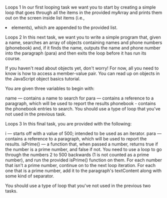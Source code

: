 Loops 1
In our first looping task we want you to start by creating a simple loop that goes through all the items in the provided myArray and prints them out on the screen inside list items (i.e., <li> elements), which are appended to the provided list.


Loops 2
In this next task, we want you to write a simple program that, given a name, searches an array of objects containing names and phone numbers (phonebook) and, if it finds the name, outputs the name and phone number into the paragraph (para) and then exits the loop before it has run its course.

If you haven't read about objects yet, don't worry! For now, all you need to know is how to access a member-value pair. You can read up on objects in the JavaScript object basics tutorial.

You are given three variables to begin with:

name — contains a name to search for
para — contains a reference to a paragraph, which will be used to report the results
phonebook - contains the phonebook entries to search.
You should use a type of loop that you've not used in the previous task.


Loops 3
In this final task, you are provided with the following:

i — starts off with a value of 500; intended to be used as an iterator.
para — contains a reference to a paragraph, which will be used to report the results.
isPrime() — a function that, when passed a number, returns true if the number is a prime number, and false if not.
You need to use a loop to go through the numbers 2 to 500 backwards (1 is not counted as a prime number), and run the provided isPrime() function on them. For each number that isn't a prime number, continue on to the next loop iteration. For each one that is a prime number, add it to the paragraph's textContent along with some kind of separator.

You should use a type of loop that you've not used in the previous two tasks.
